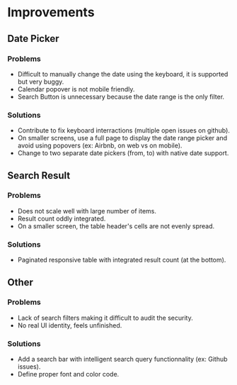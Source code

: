 # Improvements

## Date Picker

### Problems

- Difficult to manually change the date using the keyboard, it is supported but very buggy.
- Calendar popover is not mobile friendly.
- Search Button is unnecessary because the date range is the only filter.

### Solutions

- Contribute to fix keyboard interractions (multiple open issues on github).
- On smaller screens, use a full page to display the date range picker and avoid using popovers (ex: Airbnb, on web vs on mobile).
- Change to two separate date pickers (from, to) with native date support.

## Search Result

### Problems

- Does not scale well with large number of items.
- Result count oddly integrated.
- On a smaller screen, the table header's cells are not evenly spread.

### Solutions

- Paginated responsive table with integrated result count (at the bottom).

## Other

### Problems

- Lack of search filters making it difficult to audit the security.
- No real UI identity, feels unfinished.

### Solutions

- Add a search bar with intelligent search query functionnality (ex: Github issues).
- Define proper font and color code.
